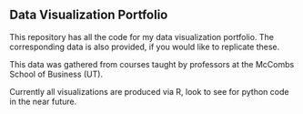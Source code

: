 ## Data Visualization Portfolio

This repository has all the code for my data visualization portfolio. The corresponding data is also provided, if you would like to replicate these.

This data was gathered from courses taught by professors at the McCombs School of Business (UT).

Currently all visualizations are produced via R, look to see for python code in the near future. 
